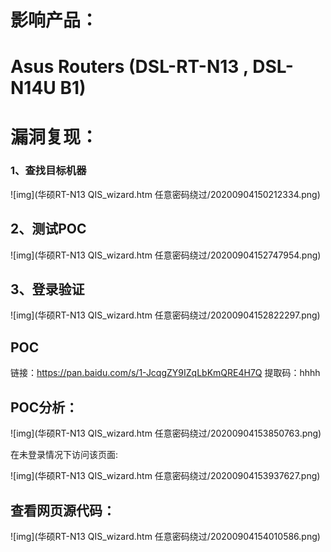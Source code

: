 # 影响产品：

# Asus Routers (DSL-RT-N13 , DSL-N14U B1)

 

# 漏洞复现：

###  1、查找目标机器

  ![img](华硕RT-N13 QIS_wizard.htm 任意密码绕过/20200904150212334.png)

##  2、测试POC

![img](华硕RT-N13 QIS_wizard.htm 任意密码绕过/20200904152747954.png)

## 3、登录验证

![img](华硕RT-N13 QIS_wizard.htm 任意密码绕过/20200904152822297.png)

## POC

链接：https://pan.baidu.com/s/1-JcqgZY9IZqLbKmQRE4H7Q 
 提取码：hhhh

 

## POC分析：

![img](华硕RT-N13 QIS_wizard.htm 任意密码绕过/20200904153850763.png)

在未登录情况下访问该页面:

![img](华硕RT-N13 QIS_wizard.htm 任意密码绕过/20200904153937627.png)

## 查看网页源代码：

![img](华硕RT-N13 QIS_wizard.htm 任意密码绕过/20200904154010586.png)

